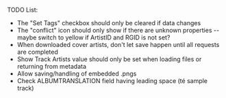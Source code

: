 TODO List:

* The "Set Tags" checkbox should only be cleared if data changes
* The "conflict" icon should only show if there are unknown properties -- maybe switch to yellow if ArtistID and RGID is not set?
* When downloaded cover artists, don't let save happen until all requests are completed
* Show Track Artists value should only be set when loading files or returning from metadata
* Allow saving/handling of embedded .pngs
* Check ALBUMTRANSLATION field having leading space (té sample track)